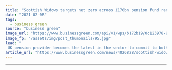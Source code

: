 ```yaml
---
title: "Scottish Widows targets net zero across £170bn pension fund range by 2050"
date: "2021-02-08"
tags: 
  - business green
source: "business green"
image_url: "https://www.businessgreen.com/api/v1/wps/b172b19/0c123978-920e-4eac-b728-5b194edd467d/1/scottish-widows-185x114.jpg"
image_fp: "/assets/img/post_thumbnails/95.jpg"
lead: "
 UK pension provider becomes the latest in the sector to commit to both 2030 and 2050 portfolio decarbonisation targets ..."
article_url: "https://www.businessgreen.com/news/4026828/scottish-widows-targets-net-zero-gbp170bn-pension-fund-range-2050"
---
```


---
